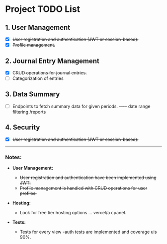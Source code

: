 # Project TODO List

## 1. User Management
- [x] ~~User registration and authentication (JWT or session-based).~~
- [x] ~~Profile management.~~

## 2. Journal Entry Management
- [x] ~~CRUD operations for journal entries.~~
- [ ] Categorization of entries

## 3. Data Summary
- [ ] Endpoints to fetch summary data for given periods. ---- date range filtering /reports

## 4. Security
- [x] ~~User registration and authentication (JWT or session-based).~~


---

### Notes:
- **User Management:**
  - ~~User registration and authentication have been implemented using JWT.~~
  - ~~Profile management is handled with CRUD operations for user profiles.~~

- **Hosting:**
  - Look for free tier hosting options ... vercel/a cpanel.

- **Tests:**
  - Tests for every view -auth tests are implemented and coverage uis 90%.

